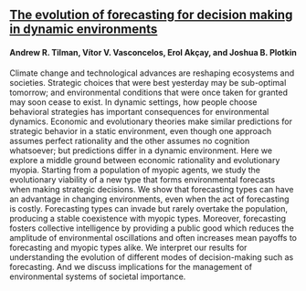 ## [The evolution of forecasting for decision making in dynamic environments](https://doi.org/10.1177/26339137231221726)
#### Andrew R. Tilman, Vítor V. Vasconcelos, Erol Akçay, and Joshua B. Plotkin

Climate change and technological advances are reshaping ecosystems and societies. Strategic choices that were best
yesterday may be sub-optimal tomorrow; and environmental conditions that were once taken for granted may soon
cease to exist. In dynamic settings, how people choose behavioral strategies has important consequences for environmental
dynamics. Economic and evolutionary theories make similar predictions for strategic behavior in a static
environment, even though one approach assumes perfect rationality and the other assumes no cognition whatsoever;
but predictions differ in a dynamic environment. Here we explore a middle ground between economic rationality and
evolutionary myopia. Starting from a population of myopic agents, we study the evolutionary viability of a new type
that forms environmental forecasts when making strategic decisions. We show that forecasting types can have an
advantage in changing environments, even when the act of forecasting is costly. Forecasting types can invade but rarely
overtake the population, producing a stable coexistence with myopic types. Moreover, forecasting fosters collective
intelligence by providing a public good which reduces the amplitude of environmental oscillations and often increases
mean payoffs to forecasting and myopic types alike. We interpret our results for understanding the evolution of
different modes of decision-making such as forecasting. And we discuss implications for the management of environmental
systems of societal importance.
